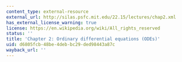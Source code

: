 ```yaml
---
content_type: external-resource
external_url: http://silas.psfc.mit.edu/22.15/lectures/chap2.xml
has_external_license_warning: true
license: https://en.wikipedia.org/wiki/All_rights_reserved
status: ''
title: 'Chapter 2: Ordinary differential equations (ODEs)'
uid: d6805fcb-48be-4deb-bc29-ded98443a87c
wayback_url: ''
---
```


